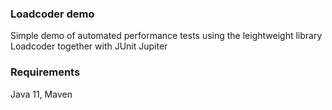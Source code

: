 ### Loadcoder demo
Simple demo of automated performance tests using the leightweight library Loadcoder together with JUnit Jupiter

### Requirements
Java 11, Maven
